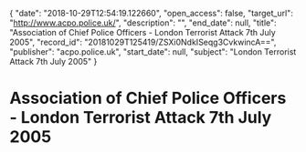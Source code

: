 {
  "date": "2018-10-29T12:54:19.122660", 
  "open_access": false, 
  "target_url": "http://www.acpo.police.uk/", 
  "description": "", 
  "end_date": null, 
  "title": "Association of Chief Police Officers - London Terrorist Attack 7th July 2005", 
  "record_id": "20181029T125419/ZSXi0NdkISeqg3CvkwincA==", 
  "publisher": "acpo.police.uk", 
  "start_date": null, 
  "subject": "London Terrorist Attack 7th July 2005"
}

# Association of Chief Police Officers - London Terrorist Attack 7th July 2005

